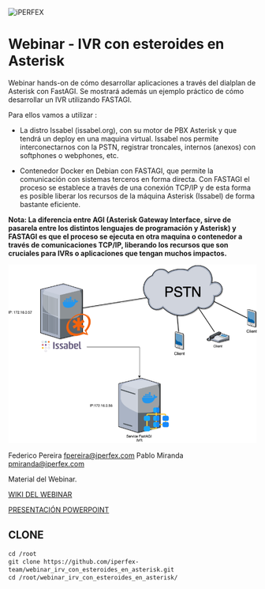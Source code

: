 
![iPERFEX](https://www.iperfex.com/wp-content/uploads/2019/01/iPerfex_logo_naranja-e1546949425459.png)

# Webinar - IVR con esteroides en Asterisk

Webinar hands-on de cómo desarrollar aplicaciones a través del dialplan de Asterisk con FastAGI. Se mostrará además un ejemplo práctico de cómo desarrollar un IVR utilizando FASTAGI.

Para ellos vamos a utilizar :
- La distro Issabel (issabel.org), con su motor de PBX Asterisk y que tendrá un deploy en una maquina virtual. Issabel nos permite interconectarnos con la PSTN, registrar troncales, internos (anexos) con softphones o webphones, etc.

- Contenedor Docker en Debian con FASTAGI,  que permite la comunicación con sistemas terceros en forma directa. Con FASTAGI el proceso se establece a través de una conexión TCP/IP y de esta forma es posible liberar los recursos de la máquina Asterisk (Issabel) de forma bastante eficiente.

**Nota: La diferencia entre AGI (Asterisk Gateway Interface, sirve de pasarela entre los distintos lenguajes de programación y Asterisk) y FASTAGI es que el proceso se ejecuta en otra maquina o contenedor a través de comunicaciones TCP/IP, liberando los recursos que son cruciales para IVRs o aplicaciones que tengan muchos impactos.**

![webinar](https://raw.githubusercontent.com/iperfex-team/webinar_irv_con_esteroides_en_asterisk/main/webinar_ivr_con_esteroides_en_asterisk.png)

 Federico Pereira <fpereira@iperfex.com>
 Pablo Miranda <pmiranda@iperfex.com>

Material del Webinar.

[WIKI DEL WEBINAR](https://github.com/iperfex-team/webinar_irv_con_esteroides_en_asterisk/wiki)

[PRESENTACIÓN POWERPOINT](https://github.com/iperfex-team/webinar_irv_con_esteroides_en_asterisk/raw/main/IVR_CON_ESTEROIDES_EN_ASTERISK-14-01-2021.pptx)

## CLONE
```
cd /root
git clone https://github.com/iperfex-team/webinar_irv_con_esteroides_en_asterisk.git
cd /root/webinar_irv_con_esteroides_en_asterisk/
```
